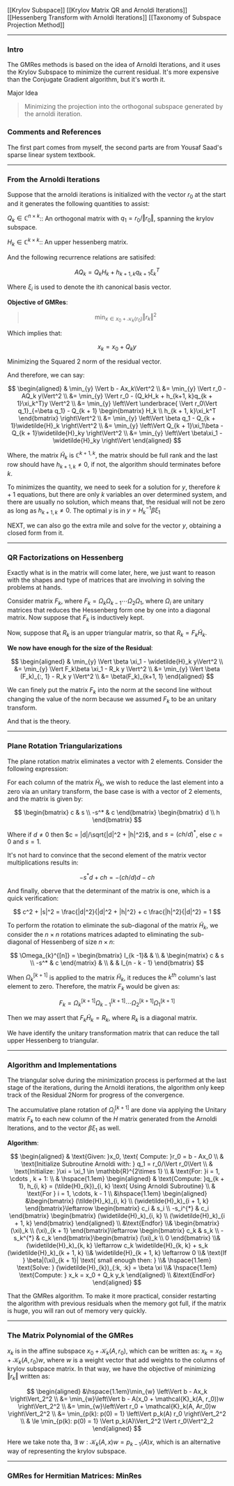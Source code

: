 [[Krylov Subspace]]
[[Krylov Matrix QR and Arnoldi Iterations]]
[[Hessenberg Transform with Arnoldi Iterations]]
[[Taxonomy of Subspace Projection Method]]

---
### **Intro**

The GMRes methods is based on the idea of Arnoldi Iterations, and it uses the Krylov Subspace to minimize the current residual. It's more expensive than the Conjugate Gradient algorithm, but it's worth it. 

Major Idea
> Minimizing the projection into the orthogonal subspace generated by the arnoldi iteration. 

### **Comments and References**

The first part comes from myself, the second parts are from Yousaf Saad's sparse linear system textbook. 

---
### **From the Arnoldi Iterations**

Suppose that the arnoldi iterations is initialized with the vector $r_0$ at the start and it generates the following quantities to assist: 

$Q_k \in \mathbb{C}^{n\times k}$:: An orthogonal matrix with $q_1 = r_0/\Vert r_0\Vert$, spanning the krylov subspace. 

$H_k \in \mathbb{C}^{k\times k}$:: An upper hessenberg matrix. 

And the following recurrence relations are satisifed: 

$$
AQ_k = Q_k H_k + h_{k + 1, k}q_{k + 1}\xi_k^T
$$

Where $\xi_i$ is used to denote the ith canonical basis vector. 

**Objective of GMRes**: 

> $$
> \min_{x\in x_0 + \mathcal{K}_k(r_0)} \Vert r_k\Vert^2
> $$

Which implies that: 

$$
x_k = x_0 + Q_k y
$$

Minimizing the Squared 2 norm of the residual vector. 

And therefore, we can say: 

$$
\begin{aligned}
    & \min_{y} \Vert b - Ax_k\Vert^2
    \\
    &= 
    \min_{y} \Vert r_0 - AQ_k y\Vert^2
    \\
    &= 
    \min_{y} \Vert 
        r_0 - (Q_kH_k + h_{k+1, k}q_{k + 1}\xi_k^T)y
    \Vert^2
    \\
    &= 
    \min_{y} \left\Vert 
       \underbrace{ \Vert r_0\Vert q_1}_{=\beta q_1}
        - 
        Q_{k + 1}
        \begin{bmatrix}
            H_k \\ h_{k + 1, k}\xi_k^T
        \end{bmatrix}
    \right\Vert^2
    \\
    &= 
    \min_{y}
    \left\Vert
        \beta q_1 - Q_{k + 1}\widetilde{H}_k
    \right\Vert^2
    \\
    &= 
    \min_{y}
    \left\Vert
        Q_{k + 1}\xi_1\beta - Q_{k + 1}\widetilde{H}_ky
    \right\Vert^2
    \\
    &= 
    \min_{y} \left\Vert
        \beta\xi_1 - \widetilde{H}_ky
    \right\Vert
\end{aligned}
$$

Where, the matrix $\widetilde{H}_k$ is $\mathbb{C}^{k + 1, k}$, the matrix should be full rank and the last row should have $h_{k + 1, k}\neq 0$, if not, the algorithm should terminates before $k$. 

To minimizes the quantity, we need to seek for a solution for $y$, therefore $k + 1$ equations, but there are only $k$ variables an over determined system, and there are usually no solution, which means that, the residual will not be zero as long as $h_{k + 1, k}\neq 0$. The optimal $y$ is in $y = H_k^{-1}\beta\xi_1$

NEXT, we can also go the extra mile and solve for the vector $y$, obtaining a closed form from it. 


---
### **QR Factorizations on Hessenberg**

Exactly what is in the matrix will come later, here, we just want to reason with the shapes and type of matrices that are involving in solving the problems at hands. 

Consider matrix $F_k$, where $F_k = \Omega_k\Omega_{k -1}\cdots \Omega_2\Omega_1$, where $\Omega_i$ are unitary matrices that reduces the Hessenberg form one by one into a diagonal matrix. Now suppose that $F_k$ is inductively kept. 

Now, suppose that $R_k$ is an upper triangular matrix, so that $R_k = F_k \widetilde{H}_k$. 

**We now have enough for the size of the Residual**:

$$
\begin{aligned}
    & \min_{y} \Vert \beta \xi_1 - \widetilde{H}_k y\Vert^2
    \\
    &= \min_{y} \Vert 
        F_k\beta \xi_1 - R_k y
    \Vert^2
    \\
    &= \min_{y} \Vert 
        \beta (F_k)_{:, 1} - R_k y
    \Vert^2
    \\
    &= \beta(F_k)_{k+1, 1}
\end{aligned}
$$

We can finely put the matrix $F_k$ into the norm at the second line without changing the value of the norm because we assumed $F_k$ to be an unitary transform. 

And that is the theory. 


---
### **Plane Rotation Triangularizations**

The plane rotation matrix eliminates a vector with 2 elements. Consider the following expression: 

For each column of the matrix $\widetilde{H}_k$, we wish to reduce the last element into a zero via an unitary transform, the base case is with a vector of 2 elements, and the matrix is given by: 

$$
\begin{bmatrix}
    c & s 
    \\
    -s^* & c
\end{bmatrix}
\begin{bmatrix}
    d \\ h
\end{bmatrix}
$$

Where if $d \neq 0$ then $c = |d|/\sqrt{|d|^2 + |h|^2}$, and $s = (ch/d)^*$, else $c = 0$ and $s = 1$. 

It's not hard to convince that the second element of the matrix vector multiplications results in: 

$$
-s^*d + ch = -(ch/d)d - ch
$$

And finally, oberve that the determinant of the matrix is one, which is a quick verification: 

$$
c^2 + |s|^2 = \frac{|d|^2}{|d|^2 + |h|^2} + c \frac{|h|^2}{|d|^2} = 1
$$

To perform the rotation to eliminate the sub-diagonal of the matrix $\widetilde{H}_k$, we consider the $n\times n$ rotations matrices adapted to eliminating the sub-diagonal of Hessenberg of size $n \times n$: 

$$
\Omega_{k}^{[n]} = \begin{bmatrix}
    I_{k -1}& &  
    \\
    & \begin{matrix}
        c & s \\ -s^* & c
    \end{matrix} &  
    \\
    & & I_{n - k - 1}  
\end{bmatrix}
$$

When $\Omega_{k}^{[k + 1]}$ is applied to the matrix $\widetilde{H}_k$, it reduces the $k^{th}$ column's last element to zero. Therefore, the matrix $F_k$ would be given as: 

$$
F_k = \Omega^{[k + 1]}_k\Omega^{[k + 1]}_{k - 1}\cdots 
\Omega^{[k + 1]}_2\Omega^{[k + 1]}_1
$$

Then we may assert that $F_k \widetilde{H}_k = R_k$, where $R_k$ is a diagonal matrix. 

We have identify the unitary transformation matrix that can reduce the tall upper Hessenberg to triangular. 

---
### **Algorithm and Implementations**

The triangular solve during the minimization process is performed at the last stage of the iterations, during the Arnoldi iterations, the algorithm only keep track of the Residual 2Norm for progress of the convergence. 

The accumulative plane rotation of $\Omega_i^{[k + 1]}$ are done via applying the Unitary matrix $F_k$ to each new column of the $H$ matrix generated from the Arnoldi Iterations, and to the vector $\beta \xi_1$ as well. 

**Algorithm**:

$$
\begin{aligned}
    & \text{Given: }x_0, \text{ Compute: }r_0 = b - Ax_0
    \\
    & \text{Initialize Subroutine Arnoldi with: } q_1 = r_0/\Vert r_0\Vert
    \\
    & \text{Initialize: }\xi = \xi_1 \in \mathbb{R}^{2\times 1}
    \\
    & \text{For: }i = 1, \cdots , k + 1: 
    \\
    & \hspace{1.1em} 
    \begin{aligned}
        & \text{Compute: }q_{k + 1}, h_{i, k} = (\tilde{H}_{k})_{i, k} \text{ Using Arnoldi Subroutine}
        \\
        & \text{For } i = 1, \cdots, k - 1
        \\
        &\hspace{1.1em} 
        \begin{aligned}
            &\begin{bmatrix}
                (\tilde{H}_k)_{i, k} \\ (\widetilde{H}_k)_{i + 1, k}
            \end{bmatrix}\leftarrow 
            \begin{bmatrix}
                c_i & s_i 
                \\
                -s_i^{*} & c_i
            \end{bmatrix}
            \begin{bmatrix}
                (\widetilde{H}_k)_{i, k}
                \\
                (\widetilde{H}_k)_{i + 1, k}
            \end{bmatrix}
        \end{aligned}
        \\
        &\text{Endfor}
        \\&
        \begin{bmatrix}
            (\xi)_k \\ (\xi)_{k + 1}
        \end{bmatrix}\leftarrow 
        \begin{bmatrix}
            c_k & s_k \\ -s_k^{*} & c_k
        \end{bmatrix}\begin{bmatrix}
            (\xi)_k \\ 0
        \end{bmatrix}
        \\&
        (\widetilde{H}_k)_{k, k} \leftarrow c_k \widetilde{H}_{k, k} + 
        s_k (\widetilde{H}_k)_{k + 1, k}
        \\& 
        \widetilde{H}_{k + 1, k} \leftarrow 0
        \\& \text{If } \beta|(\xi)_{k + 1}| \text{ small enough then: }
        \\& \hspace{1.1em} \text{Solve: } (\widetilde{H}_{k})_{:k, :k} = \beta \xi
        \\& \hspace{1.1em} \text{Compute: } x_k = x_0 + Q_k y_k
    \end{aligned}
    \\ &\text{EndFor}
\end{aligned}
$$

That the GMRes algorithm. To make it more practical, consider restarting the algorithm with previous residuals when the memory got full, if the matrix is huge, you will ran out of memory very quickly. 



---
### **The Matrix Polynomial of the GMRes**

$x_k$ is in the affine subspace $x_0 + \mathcal{K}_k(A, r_0)$, which can be written as: $x_k = x_0 + \mathcal{K}_k(A, r_0)w$, where $w$ is a weight vector that add weights to the columns of krylov subspace matrix. In that way, we have the objective of minimizing $\Vert r_k\Vert$ written as:  

$$
\begin{aligned}
    &\hspace{1.1em}\min_{w} \left\Vert
        b - Ax_k
    \right\Vert_2^2
    \\
    &= \min_{w}\left\Vert
         b - A(x_0 + \mathcal{K}_k(A, r_0))w
    \right\Vert_2^2
    \\
    &= 
    \min_{w}\left\Vert
        r_0 + \mathcal{K}_k(A, Ar_0)w
    \right\Vert_2^2
    \\
    &= 
    \min_{p(k): p(0) = 1}
    \left\Vert
        p_k(A) r_0
    \right\Vert_2^2 
    \\
    & \le 
    \min_{p(k): p(0) = 1}
    \Vert p_k(A)\Vert_2^2 \Vert r_0\Vert^2_2
\end{aligned}
$$

Here we take note tha, $\exists\; w: \mathcal{K}_k(A, x)w = p_{k -1}(A)x$, which is an alternative way of representing the krylov subspace. 


---
### **GMRes for Hermitian Matrices**: MinRes



